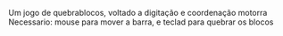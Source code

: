 Um jogo de quebrablocos, voltado a digitação e coordenação motorra
Necessario: mouse para mover a barra, e teclad para quebrar os blocos
